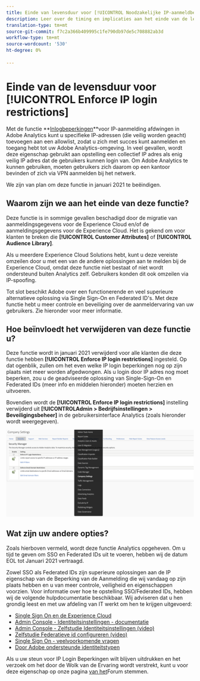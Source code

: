 ```yaml
---
title: Einde van levensduur voor [!UICONTROL Noodzakelijke IP-aanmeldbeperkingen afdwingen]
description: Leer over de timing en implicaties aan het einde van de levensduur voor [!UICONTROL dwingt IP login beperkingen af]
translation-type: tm+mt
source-git-commit: f7c2a366b409995c1fe790db97de5c708882ab3d
workflow-type: tm+mt
source-wordcount: '530'
ht-degree: 0%

---
```



# Einde van de levensduur voor [!UICONTROL Enforce IP login restrictions]

Met de functie **[Inlogbeperkingen](/help/admin/company/security-manager.md)**voor IP-aanmelding afdwingen in Adobe Analytics kunt u specifieke IP-adressen (die veilig worden geacht) toevoegen aan een allowlist, zodat u zich met succes kunt aanmelden en toegang hebt tot uw Adobe Analytics-omgeving. In veel gevallen, wordt deze eigenschap gebruikt aan opstelling een collectief IP adres als enig veilig IP adres dat de gebruikers kunnen login van. Om Adobe Analytics te kunnen gebruiken, moeten gebruikers zich daarom op een kantoor bevinden of zich via VPN aanmelden bij het netwerk.

We zijn van plan om deze functie in januari 2021 te beëindigen.

## Waarom zijn we aan het einde van deze functie?

Deze functie is in sommige gevallen beschadigd door de migratie van aanmeldingsgegevens voor de Experience Cloud en/of de aanmeldingsgegevens voor de Experience Cloud. Het is gekend om voor klanten te breken die **[!UICONTROL Customer Attributes]** of **[!UICONTROL Audience Library]**.

Als u meerdere Experience Cloud Solutions hebt, kunt u deze vereiste omzeilen door u met een van de andere oplossingen aan te melden bij de Experience Cloud, omdat deze functie niet bestaat of niet wordt ondersteund buiten Analytics zelf. Gebruikers konden dit ook omzeilen via IP-spoofing.

Tot slot beschikt Adobe over een functionerende en veel superieure alternatieve oplossing via Single Sign-On en Federated ID&#39;s. Met deze functie hebt u meer controle en beveiliging over de aanmeldervaring van uw gebruikers. Zie hieronder voor meer informatie.

## Hoe beïnvloedt het verwijderen van deze functie u?

Deze functie wordt in januari 2021 verwijderd voor alle klanten die deze functie hebben **[!UICONTROL Enforce IP login restrictions]** ingesteld. Op dat ogenblik, zullen om het even welke IP login beperkingen nog op zijn plaats niet meer worden afgedwongen. Als u login door IP adres nog moet beperken, zou u de geadviseerde oplossing van Single-Sign-On en Federated IDs (meer info en middelen hieronder) moeten herzien en uitvoeren.

Bovendien wordt de **[!UICONTROL Enforce IP login restrictions]** instelling verwijderd uit **[!UICONTROLAdmin > Bedrijfsinstellingen > Beveiligingsbeheer]** in de gebruikersinterface Analytics (zoals hieronder wordt weergegeven).

![](assets/sec-manager2.png)

## Wat zijn uw andere opties?

Zoals hierboven vermeld, wordt deze functie Analytics opgeheven. Om u tijd te geven om SSO en Federated IDs uit te voeren, hebben wij de datum EOL tot Januari 2021 vertraagd.

Zowel SSO als Federated IDs zijn superieure oplossingen aan de IP eigenschap van de Beperking van de Aanmelding die wij vandaag op zijn plaats hebben en u van meer controle, veiligheid en eigenschappen voorzien. Voor informatie over hoe te opstelling SSO/Federated IDs, hebben wij de volgende hulpdocumentatie beschikbaar. Wij adviseren dat u hen grondig leest en met uw afdeling van IT werkt om hen te krijgen uitgevoerd:

* [Single Sign On en de Experience Cloud](https://spark.adobe.com/page/JeSB8EPEQIvjD/)
* [Admin Console - Identiteitsinstellingen - documentatie](https://helpx.adobe.com/enterprise/using/set-up-identity.html)
* [Admin Console - Zelfstudie Identiteitsinstellingen (video)](https://helpx.adobe.com/enterprise/how-to/identity-directories-domains.html?playlist=/ccx/v1/collection/product/enterprise/topics/enterprise-identity/collection.ccx.js&amp;ref=helpx.adobe.com)
* [Zelfstudie Federatieve id configureren (video)](https://helpx.adobe.com/enterprise/how-to/identity-configure-ids.html?playlist=/ccx/v1/collection/product/enterprise/topics/enterprise-identity/collection.ccx.js&amp;ref=helpx.adobe.com)
* [Single Sign On - veelvoorkomende vragen](https://helpx.adobe.com/enterprise/using/sso-faq.html)
* [Door Adobe ondersteunde identiteitstypen](https://helpx.adobe.com/enterprise/using/identity.html)

Als u uw steun voor IP Login Beperkingen wilt blijven uitdrukken en het verzoek om het door de Wolk van de Ervaring wordt verstrekt, kunt u voor deze eigenschap op onze pagina [van het](https://forums.adobe.com/ideas/11648)Forum stemmen.